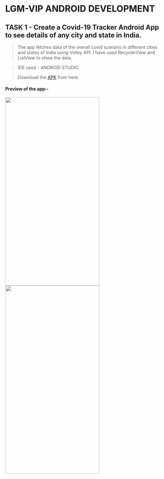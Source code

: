 # LGM-VIP ANDROID DEVELOPMENT
## TASK 1 - Create a Covid-19 Tracker Android App to see details of any city and state in India.

> The app fetches data of the overall covid scenario in different cities and states of India using Volley API. I have used RecyclerView and ListView to show the data.

> IDE used - ANDROID STUDIO

> Download the [APK](https://github.com/mitali-1703/LGM-VIP-Android-Development/releases/download/TASK1/app-debug.apk) from here.

#### Preview of the app:-
<img src="https://user-images.githubusercontent.com/66427936/137008497-702f5706-ce77-4fa6-aecb-63d58f07d842.png" height="600" width="300"> <img src="https://user-images.githubusercontent.com/66427936/137008559-34f348d0-fd5a-429f-9a9f-c2d39b6078d4.png" height="600" width="300">
